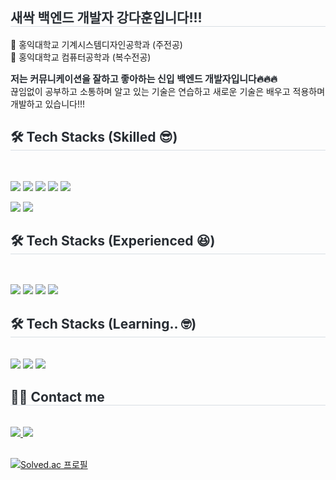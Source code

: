 <div style="text-align: left;">
    <h2 style="border-bottom: 1px solid #d8dee4; color: #282d33;"> 새싹 백엔드 개발자 강다훈입니다!!! </h2>
    <p>
        <div> 🏫 홍익대학교 기계시스템디자인공학과 (주전공)</div>
        <div> 🏫 홍익대학교 컴퓨터공학과 (복수전공)</div>
    </p>
    <div style="font-weight: 700; font-size: 15px; text-align: left; color: #282d33;"> 저는 커뮤니케이션을 잘하고 좋아하는 신입 백엔드 개발자입니다</li>🔥🔥🔥</div>
    <div> 끊임없이 공부하고 소통하며 알고 있는 기술은 연습하고 새로운 기술은 배우고 적용하며 개발하고 있습니다!!! </div> 
</div>
<div style="text-align: left;">
    <h2 style="border-bottom: 1px solid #d8dee4; color: #282d33;"> 🛠️ Tech Stacks (Skilled 😎) </h2> <br> 
    <div style="margin: ; text-align: left;" "text-align: left;">
          <p>
              <img src="https://img.shields.io/badge/Spring-6DB33F?style=for-the-badge&logo=Spring&logoColor=white">
              <img src="https://img.shields.io/badge/Java-007396?style=for-the-badge&logo=Java&logoColor=white">
              <img src="https://img.shields.io/badge/Python-3776AB?style=for-the-badge&logo=Python&logoColor=white">
              <img src="https://img.shields.io/badge/Git-F05032?style=for-the-badge&logo=Git&logoColor=white">
              <img src="https://img.shields.io/badge/MySQL-4479A1?style=for-the-badge&logo=MySQL&logoColor=white">
          </p>
          <p>
              <img src="https://img.shields.io/badge/Amazon EC2-FF9900?style=for-the-badge&logo=Amazon EC2&logoColor=white">
              <img src="https://img.shields.io/badge/Amazon RDS-527FFF?style=for-the-badge&logo=Amazon RDS&logoColor=white">
          </p>
    </div>
</div>
<div style="text-align: left;">
    <h2 style="border-bottom: 1px solid #d8dee4; color: #282d33;"> 🛠️ Tech Stacks (Experienced 😆) </h2> <br> 
    <div style="margin: ; text-align: left;" "text-align: left;">
        <p>
            <img src="https://img.shields.io/badge/Flask-000000?style=for-the-badge&logo=Flask&logoColor=white">
            <img src="https://img.shields.io/badge/Redis-FF4438?style=for-the-badge&logo=Redis&logoColor=white">
            <img src="https://img.shields.io/badge/Docker-2496ED?style=for-the-badge&logo=Docker&logoColor=white">
            <img src="https://img.shields.io/badge/React-61DAFB?style=for-the-badge&logo=React&logoColor=white">
        </p>
    </div>
</div>
    <div style="text-align: left;">
    <h2 style="border-bottom: 1px solid #d8dee4; color: #282d33;"> 🛠️ Tech Stacks (Learning.. 🤓) </h2> <br> 
    <div style="margin: ; text-align: left;" "text-align: left;">
          <img src="https://img.shields.io/badge/Jenkins-D24939?style=for-the-badge&logo=Jenkins&logoColor=white">
          <img src="https://img.shields.io/badge/GitHub Actions-2088FF?style=for-the-badge&logo=GitHub Actions&logoColor=white">
          <img src="https://img.shields.io/badge/JUnit5-25A162?style=for-the-badge&logo=JUnit5&logoColor=white">
          </div>
    </div>
    <div style="text-align: left;">
    <h2 style="border-bottom: 1px solid #d8dee4; color: #282d33;"> 🧑‍💻 Contact me </h2> <br> 
    <div style="text-align: left;"> 
         <a href=https://www.notion.so/abf73ab16cd54939a104ffa71250002f> <img src="https://img.shields.io/badge/Notion-000000?style=for-the-badge&logo=Notion&logoColor=white&link=https://www.notion.so/abf73ab16cd54939a104ffa71250002f"> </a>
         <a href=mailto:dahoon7151@gmail.com> <img src="https://img.shields.io/badge/Gmail-EA4335?style=for-the-badge&logo=Gmail&logoColor=white&link=mailto:dahoon7151@gmail.com"> </a>
          </div>  <br> 
    <div style="text-align: left;">  </div> 
    </div>
    </div>

[![Solved.ac
프로필](http://mazassumnida.wtf/api/generate_badge?boj=dahoon7151)](https://solved.ac/dahoon7151)
    
